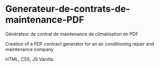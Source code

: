 # Generateur-de-contrats-de-maintenance-PDF
Générateur de contrat de maintenance de climatisation en PDF

Creation of a PDF contract generator for an air conditioning repair and maintenance company

HTML, CSS, JS Vanilla.
